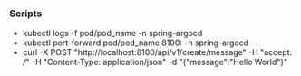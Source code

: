 ### Scripts
* kubectl logs -f pod/pod_name -n spring-argocd
* kubectl port-forward pod/pod_name 8100: -n spring-argocd
* curl -X POST "http://localhost:8100/api/v1/create/message" -H  "accept: */*" -H  "Content-Type: application/json" -d "{\"message\":\"Hello World\"}"

